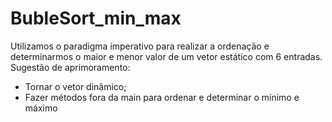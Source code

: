 # BubleSort_min_max
Utilizamos o paradigma imperativo para realizar a ordenação e determinarmos o maior e menor valor de um vetor estático com 6 entradas.
Sugestão de aprimoramento:
* Tornar o vetor dinâmico;
* Fazer métodos fora da main para ordenar e determinar o mínimo e máximo
